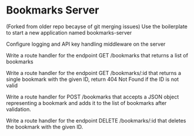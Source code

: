 # Bookmarks Server
(Forked from older repo becayse of git merging issues)
Use the boilerplate to start a new application named bookmarks-server

Configure logging and API key handling middleware on the server

Write a route handler for the endpoint GET /bookmarks that returns a list of bookmarks

Write a route handler for the endpoint GET /bookmarks/:id that returns a single bookmark with the given ID, return 404 Not Found if the ID is not valid

Write a route handler for POST /bookmarks that accepts a JSON object representing a bookmark and adds it to the list of bookmarks after validation.

Write a route handler for the endpoint DELETE /bookmarks/:id that deletes the bookmark with the given ID.